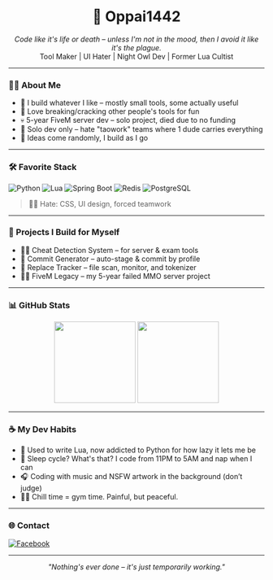 <h1 align="center">🐧 Oppai1442</h1>
<p align="center">
  <i>Code like it's life or death – unless I'm not in the mood, then I avoid it like it's the plague.</i><br>
  Tool Maker | UI Hater | Night Owl Dev | Former Lua Cultist
</p>

---

### 👨‍💻 About Me

- 🔧 I build whatever I like – mostly small tools, some actually useful
- 🧨 Love breaking/cracking other people's tools for fun
- 💀 5-year FiveM server dev – solo project, died due to no funding
- 🤘 Solo dev only – hate "taowork" teams where 1 dude carries everything
- 🧠 Ideas come randomly, I build as I go

---

### 🛠 Favorite Stack

![Python](https://img.shields.io/badge/Python-3776AB?style=flat&logo=python&logoColor=white)
![Lua](https://img.shields.io/badge/Lua-2C2D72?style=flat&logo=lua&logoColor=white)
![Spring Boot](https://img.shields.io/badge/Spring_Boot-6DB33F?style=flat&logo=spring-boot&logoColor=white)
![Redis](https://img.shields.io/badge/Redis-DC382D?style=flat&logo=redis&logoColor=white)
![PostgreSQL](https://img.shields.io/badge/PostgreSQL-4169E1?style=flat&logo=postgresql&logoColor=white)

> 😵‍💫 Hate: CSS, UI design, forced teamwork

---

### 🧩 Projects I Build for Myself

- 🕵️‍♂️ Cheat Detection System – for server & exam tools  
- 🧠 Commit Generator – auto-stage & commit by profile  
- 🧪 Replace Tracker – file scan, monitor, and tokenizer  
- 🧟‍♂️ FiveM Legacy – my 5-year failed MMO server project

---

### 📊 GitHub Stats

<p align="center">
  <img src="https://github-readme-stats.vercel.app/api?username=Oppai1442&show_icons=true&theme=radical" height="160"/>
  <img src="https://github-readme-stats.vercel.app/api/top-langs/?username=Oppai1442&layout=compact&theme=radical" height="160"/>
</p>

---

### ☕ My Dev Habits

- 🧠 Used to write Lua, now addicted to Python for how lazy it lets me be
- 🦉 Sleep cycle? What's that? I code from 11PM to 5AM and nap when I can
- 🎧 Coding with music and NSFW artwork in the background (don’t judge)
- 🏋️‍♂️ Chill time = gym time. Painful, but peaceful.

---

### 🌐 Contact

[![Facebook](https://img.shields.io/badge/Facebook-%231877F2.svg?logo=Facebook&logoColor=white)](https://facebook.com/Na0ru535)

---

<p align="center"><i>"Nothing's ever done – it's just temporarily working."</i></p>
